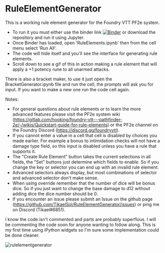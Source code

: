 # RuleElementGenerator

This is a working rule element generator for the Foundry VTT PF2e system.  

* To run it you must either use the binder link [![Binder](https://mybinder.org/badge_logo.svg)](https://mybinder.org/v2/gh/TikaelSol/RuleElementGenerator/HEAD) or download the repository and run it using Jupyter.
* Once Binder has loaded, open 'RuleElements.ipynb' then from the cell menu select 'Run All'.
* The code will hide itself and you'll see the interface for generating rule elements.
* Scroll down to see a gif of this in action making a rule element that will apply a +1 potency rune to all unarmed attacks.

There is also a bracket maker, to use it just open the BracketGenerator.ipynb file and run the cell, the prompts will ask you for input.  If you want to make a new one run the code cell again.

Notes:
* For general questions about rule elements or to learn the more advanced features please visit the PF2e system wiki (https://gitlab.com/hooking/foundry-vtt---pathfinder-2e/-/wikis/Quickstart-guide-for-rule-elements) or the PF2e channel on the Foundry Discord (https://discord.gg/foundryvtt).
* If you cannot enter a value in a cell that cell is disabled by choices you made earlier.  For example a bonus to intimidation checks will not have a damage type field, so this input is disabled unless you have a rule that supports it.
* The "Create Rule Element" button takes the current selections in all fields, the "Set" buttons just determine which fields to enable. So if you change the key or selector you can end up with an invalid rule element.
* Advanced selectors always display, but most combinations of selector and advanced selector don't make sense.
* When using override remember that the number of dice will be bonus dice.  So if you just want to change the base damage to d12 without adding dice the dice number should be 0.
* If you encounter an issue please submit an Issue on the github page (https://github.com/TikaelSol/RuleElementGenerator/issues) or ping me on Discord (Tikael#6851).

I know the code isn't commented and parts are probably superflous.  I will be commenting the code soon for anyone wanting to follow along.  This is my first time using iPython widgets so I'm sure some implementation could be done cleaner.


![rulelementgenerator](https://user-images.githubusercontent.com/80183198/113496306-5971d580-94c6-11eb-91c6-67aa7b50edcc.gif)
